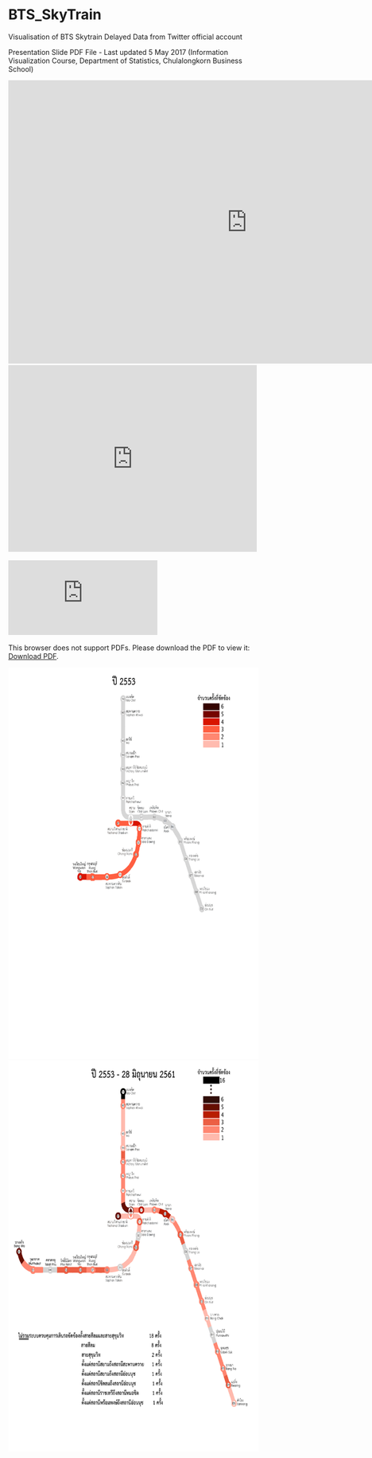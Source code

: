 # BTS_SkyTrain
Visualisation of BTS Skytrain Delayed Data from Twitter official account

Presentation Slide PDF File - Last updated 5 May 2017 (Information Visualization Course, Department of Statistics, Chulalongkorn Business School)

<iframe src="https://docs.google.com/presentation/d/e/2PACX-1vSugcVMWTsROCCEb2_lut4U_afBALAakckE94Wka-XMRhxgcugIaR6EnrWCFIDDsR52iYYHD6LCHDbH/embed?start=false&loop=false&delayms=60000" frameborder="0" width="960" height="569" allowfullscreen="true" mozallowfullscreen="true" webkitallowfullscreen="true"></iframe>

<embed src="https://docs.google.com/viewer?url=https://raw.githubusercontent.com/jirapoltee/BTS_SkyTrain/master/Presenation_Data_Visualization_Course.pdf" width="500" height="375">

<object data="https://raw.githubusercontent.com/jirapoltee/BTS_SkyTrain/master/Presenation_Data_Visualization_Course.pdf
" type="application/pdf" width="700px" height="700px">
    <embed src="https://raw.githubusercontent.com/jirapoltee/BTS_SkyTrain/master/Presenation_Data_Visualization_Course.pdf
">
        <p>This browser does not support PDFs. Please download the PDF to view it: <a href="https://raw.githubusercontent.com/jirapoltee/BTS_SkyTrain/master/Presenation_Data_Visualization_Course.pdf">Download PDF</a>.</p>
    </embed>
</object>

<img src="https://raw.githubusercontent.com/jirapoltee/BTS_SkyTrain/master/VisuliseGIF.gif" width="666.66" height="786" />
<img src="https://raw.githubusercontent.com/jirapoltee/BTS_SkyTrain/master/Summary.jpg" width="666.66" height="786" />
